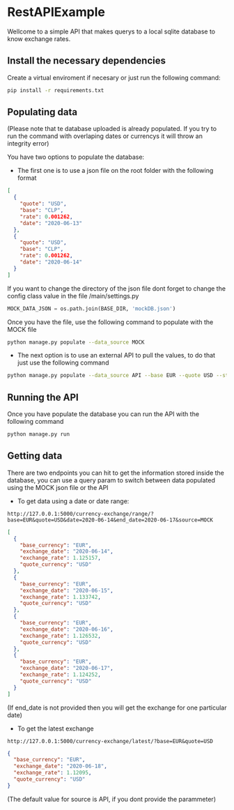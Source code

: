 # RestAPIExample

Wellcome to a simple API that makes querys to a local sqlite database to know exchange rates.

## Install the necessary dependencies

Create a virtual enviroment if necesary or just run the following command:

```bash
pip install -r requirements.txt
```

## Populating data

(Please note that te database uploaded is already populated. If you try to run the command with overlaping dates or currencys it will throw an integrity error)

You have two options to populate the database:

- The first one is to use a json file on the root folder with the following format

```json
[
  {
    "quote": "USD",
    "base": "CLP",
    "rate": 0.001262,
    "date": "2020-06-13"
  },
  {
    "quote": "USD",
    "base": "CLP",
    "rate": 0.001262,
    "date": "2020-06-14"
  }
]
```

If you want to change the directory of the json file dont forget to change the config class value in the file /main/settings.py

```python
MOCK_DATA_JSON = os.path.join(BASE_DIR, 'mockDB.json')
```

Once you have the file, use the following command to populate with the MOCK file

```bash
python manage.py populate --data_source MOCK
```

- The next option is to use an external API to pull the values, to do that just use the following command

```bash
python manage.py populate --data_source API --base EUR --quote USD --start_date 2020-06-13 --end_date 2020-06-18
```

## Running the API

Once you have populate the database you can run the API with the following command

```bash
python manage.py run
```

## Getting data

There are two endpoints you can hit to get the information stored inside the database, you can use a query param to switch between data populated using the MOCK json file or the API

- To get data using a date or date range:

```http
http://127.0.0.1:5000/currency-exchange/range/?base=EUR&quote=USD&date=2020-06-14&end_date=2020-06-17&source=MOCK
```

```json
[
  {
    "base_currency": "EUR",
    "exchange_date": "2020-06-14",
    "exchange_rate": 1.125157,
    "quote_currency": "USD"
  },
  {
    "base_currency": "EUR",
    "exchange_date": "2020-06-15",
    "exchange_rate": 1.133742,
    "quote_currency": "USD"
  },
  {
    "base_currency": "EUR",
    "exchange_date": "2020-06-16",
    "exchange_rate": 1.126532,
    "quote_currency": "USD"
  },
  {
    "base_currency": "EUR",
    "exchange_date": "2020-06-17",
    "exchange_rate": 1.124252,
    "quote_currency": "USD"
  }
]
```

(If end_date is not provided then you will get the exchange for one particular date)

- To get the latest exchange

```http
http://127.0.0.1:5000/currency-exchange/latest/?base=EUR&quote=USD
```

```json
{
  "base_currency": "EUR",
  "exchange_date": "2020-06-18",
  "exchange_rate": 1.12095,
  "quote_currency": "USD"
}
```

(The default value for source is API, if you dont provide the parammeter)
